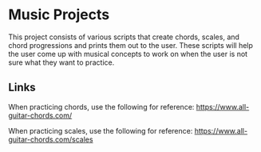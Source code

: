 # Music Projects
This project consists of various scripts that create chords, scales, and chord progressions and prints them out to the user. These scripts will help the user come up with musical concepts to work on when the user is not sure what they want to practice. 

## Links
When practicing chords, use the following for reference: https://www.all-guitar-chords.com/

When practicing scales, use the following for reference: https://www.all-guitar-chords.com/scales